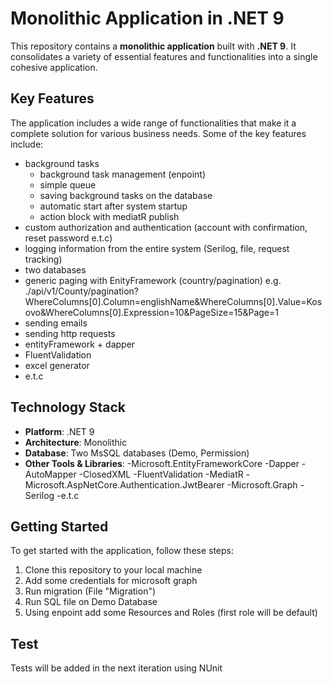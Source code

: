 # Monolithic Application in .NET 9

This repository contains a **monolithic application** built with **.NET 9**. It consolidates a variety of essential features and functionalities into a single cohesive application.

## Key Features

The application includes a wide range of functionalities that make it a complete solution for various business needs. Some of the key features include:

- background tasks
    - background task management (enpoint)
    - simple queue 
    - saving background tasks on the database
    - automatic start after system startup
    - action block with mediatR publish
- custom authorization and authentication (account with confirmation, reset password e.t.c)
- logging information from the entire system (Serilog, file, request tracking)
- two databases
- generic paging with EnityFramework (country/pagination) e.g. ./api/v1/County/pagination?WhereColumns[0].Column=englishName&WhereColumns[0].Value=Kosovo&WhereColumns[0].Expression=10&PageSize=15&Page=1
- sending emails
- sending http requests
- entityFramework + dapper
- FluentValidation
- excel generator
- e.t.c

## Technology Stack

- **Platform**: .NET 9
- **Architecture**: Monolithic
- **Database**: Two MsSQL databases (Demo, Permission)
- **Other Tools & Libraries**: 
        -Microsoft.EntityFrameworkCore
        -Dapper
        -AutoMapper
        -ClosedXML
        -FluentValidation
        -MediatR
        -Microsoft.AspNetCore.Authentication.JwtBearer
        -Microsoft.Graph 
        -Serilog
        -e.t.c

## Getting Started

To get started with the application, follow these steps:

1. Clone this repository to your local machine
2. Add some credentials for microsoft graph
3. Run migration (File "Migration")
4. Run SQL file on Demo Database
5. Using enpoint add some Resources and Roles (first role will be default)

## Test
Tests will be added in the next iteration using NUnit
